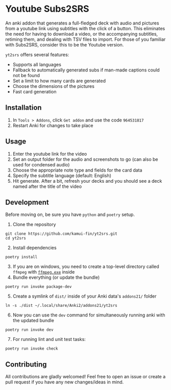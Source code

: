 # Youtube Subs2SRS

An anki addon that generates a full-fledged deck with audio and pictures from a youtube link using subtitles with the click of a button.
This eliminates the need for having to download a video, or the accompanying subtitles, retiming them, and dealing with TSV files to import.
For those of you familiar with Subs2SRS, consider this to be the Youtube version.

`yt2srs` offers several features:

- Supports all languages
- Fallback to automatically generated subs if man-made captions could not be found
- Set a limit to how many cards are generated
- Choose the dimensions of the pictures
- Fast card generation

## Installation

1. In `Tools > Addons`, click `Get addon` and use the code `964531817`
2. Restart Anki for changes to take place

## Usage

1. Enter the youtube link for the video
2. Set an output folder for the audio and screenshots to go (can also be used for condensed audio)
3. Choose the appropriate note type and fields for the card data
4. Specify the subtitle language (default: English)
5. Hit generate. After a bit, refresh your decks and you should see a deck named after the title of the video

## Development

Before moving on, be sure you have `python` and `poetry` setup.

1. Clone the repository

```
git clone https://github.com/kamui-fin/yt2srs.git
cd yt2srs
```

2. Install dependencies

```
poetry install
```

3. If you are on windows, you need to create a top-level directory called `ffmpeg` with [`ffmpeg.exe`](https://github.com/BtbN/FFmpeg-Builds/releases) inside
4. Bundle everything (or update the bundle)

```
poetry run invoke package-dev
```

5. Create a symlink of `dist/` inside of your Anki data's `addons21/` folder

```
ln -s ./dist ~/.local/share/Anki2/addons21/yt2srs
```

6. Now you can use the `dev` command for simultaneously running anki with the updated bundle

```
poetry run invoke dev
```

7. For running lint and unit test tasks:

```
poetry run invoke check
```

## Contributing

All contributions are gladly welcomed! Feel free to open an issue or create a pull request if you have any new changes/ideas in mind.
